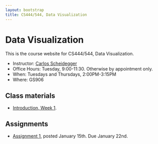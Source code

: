 ```yaml
---
layout: bootstrap
title: CS444/544, Data Visualization
---
```


# Data Visualization

This is the course website for CS444/544, Data Visualization.

* Instructor: [Carlos Scheidegger](http://cscheid.net)
* Office Hours: Tuesday, 9:00-11:30. Otherwise by appointment only.
* When: Tuesdays and Thursdays, 2:00PM-3:15PM
* Where: GS906

## Class materials

* [Introduction, Week 1](lectures/week1.html).

## Assignments

* [Assignment 1](assignments_1.html), posted January 15th. Due January
  22nd.
  

